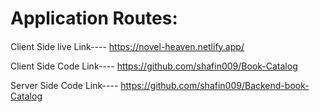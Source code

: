 # Application Routes:

#### 

Client Side live Link---- https://novel-heaven.netlify.app/


Client Side Code Link---- https://github.com/shafin009/Book-Catalog


Server Side Code Link---- https://github.com/shafin009/Backend-book-Catalog
